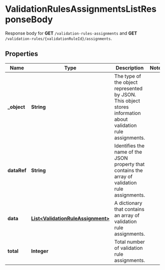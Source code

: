 

# ValidationRulesAssignmentsListResponseBody

Response body for **GET** `/validation-rules-assignments` and **GET** `/validation-rules/{validationRuleId}/assignments`.

## Properties

| Name | Type | Description | Notes |
|------------ | ------------- | ------------- | -------------|
|**_object** | **String** | The type of the object represented by JSON. This object stores information about validation rule assignments. |  |
|**dataRef** | **String** | Identifies the name of the JSON property that contains the array of validation rule assignments. |  |
|**data** | [**List&lt;ValidationRuleAssignment&gt;**](ValidationRuleAssignment.md) | A dictionary that contains an array of validation rule assignments. |  |
|**total** | **Integer** | Total number of validation rule assignments. |  |



